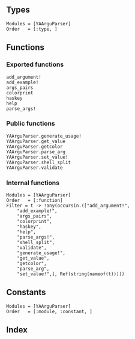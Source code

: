 ## Types

```@autodocs
Modules = [YAArguParser]
Order   = [:type, ]
```

## Functions

### Exported functions
```@docs
add_argument!
add_example!
args_pairs
colorprint
haskey
help
parse_args!
```

### Public functions
```@docs
YAArguParser.generate_usage!
YAArguParser.get_value
YAArguParser.getcolor
YAArguParser.parse_arg
YAArguParser.set_value!
YAArguParser.shell_split
YAArguParser.validate
```

### Internal functions

```@autodocs
Modules = [YAArguParser]
Order   = [:function]
Filter = t -> !any(occursin.(["add_argument!",
    "add_example!",
    "args_pairs",
    "colorprint",
    "haskey",
    "help",
    "parse_args!",
    "shell_split",
    "validate",
    "generate_usage!",
    "get_value",
    "getcolor",
    "parse_arg",
    "set_value!",], Ref(string(nameof(t)))))
```

## Constants

```@autodocs
Modules = [YAArguParser]
Order   = [:module, :constant, ]
```

## Index

```@index
```